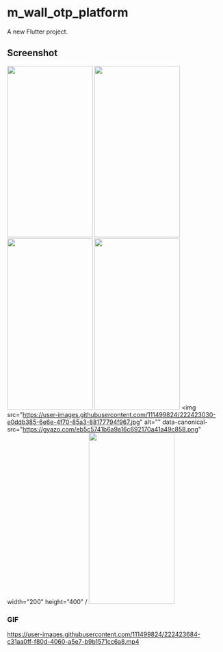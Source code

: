 # m_wall_otp_platform

A new Flutter project.

## Screenshot
<img src="https://user-images.githubusercontent.com/111499824/222423024-2c4ac4a6-9991-4e79-a30e-7b3a9ed4c2a4.jpg" alt="" data-canonical-src="https://gyazo.com/eb5c5741b6a9a16c692170a41a49c858.png" width="200" height="400" />        <img src="https://user-images.githubusercontent.com/111499824/222423026-708b0fc8-b032-45ae-82f8-710ae0049b85.jpg" alt="" data-canonical-src="https://gyazo.com/eb5c5741b6a9a16c692170a41a49c858.png" width="200" height="400" />
<img src="https://user-images.githubusercontent.com/111499824/222423028-90f7c696-f264-4c4a-89cc-28fb439d205f.jpg" alt="" data-canonical-src="https://gyazo.com/eb5c5741b6a9a16c692170a41a49c858.png" width="200" height="400" />        <img src="https://user-images.githubusercontent.com/111499824/222423029-f460bdea-8a38-4a9d-84fd-213dca596ec0.jpg" alt="" data-canonical-src="https://gyazo.com/eb5c5741b6a9a16c692170a41a49c858.png" width="200" height="400" />
<img src="https://user-images.githubusercontent.com/111499824/222423030-e0ddb385-6e6e-4f70-85a3-88177794f967.jpg" alt="" data-canonical-src="https://gyazo.com/eb5c5741b6a9a16c692170a41a49c858.png" width="200" height="400" /         <img src="https://user-images.githubusercontent.com/111499824/222423017-737b4711-9a28-45ad-a6de-332afbdd87ed.jpg" alt="" data-canonical-src="https://gyazo.com/eb5c5741b6a9a16c692170a41a49c858.png" width="200" height="400" />

### GIF
https://user-images.githubusercontent.com/111499824/222423684-c31aa0ff-f80d-4060-a5e7-b9b1571cc6a8.mp4

